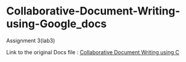 # Collaborative-Document-Writing-using-Google_docs
Assignment 3(lab3)

Link to the original Docs file :
[Collaborative Document Writing using C](https://docs.google.com/document/d/1kEyUVZtixm41KqG8wQICfk8yYL3tgKBGRbkDJdI-l5E/edit?usp=sharing)
